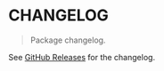 # CHANGELOG

> Package changelog.

See [GitHub Releases](https://github.com/stdlib-js/stats-base-dists-exponential-mean/releases) for the changelog.